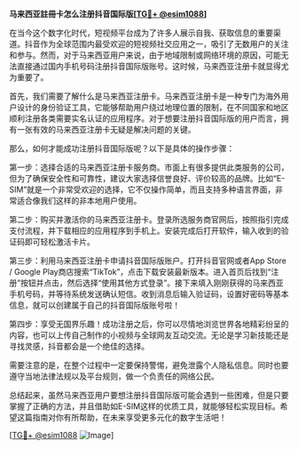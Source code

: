 **马来西亚註冊卡怎么注册抖音国际版[[TG💪+ @esim1088](https://t.me/s/esim1088)]**

在当今这个数字化时代，短视频平台成为了许多人展示自我、获取信息的重要渠道。抖音作为全球范围内最受欢迎的短视频社交应用之一，吸引了无数用户的关注和参与。然而，对于马来西亚用户来说，由于地域限制或网络环境的原因，可能无法直接通过国内手机号码注册抖音国际版账号。这时候，马来西亚注册卡就显得尤为重要了。

首先，我们需要了解什么是马来西亚注册卡。马来西亚注册卡是一种专门为海外用户设计的身份验证工具，它能够帮助用户绕过地理位置的限制，在不同国家和地区顺利注册各类需要实名认证的应用程序。对于想要注册抖音国际版的用户而言，拥有一张有效的马来西亚注册卡无疑是解决问题的关键。

那么，如何才能成功注册抖音国际版呢？以下是具体的操作步骤：

第一步：选择合适的马来西亚注册卡服务商。市面上有很多提供此类服务的公司，但为了确保安全性和可靠性，建议大家选择信誉良好、评价较高的品牌。比如“E-SIM”就是一个非常受欢迎的选择，它不仅操作简单，而且支持多种语言界面，非常适合像我们这样的非本地用户使用。

第二步：购买并激活你的马来西亚注册卡。登录所选服务商官网后，按照指引完成支付流程，并下载相应的应用程序到手机上。安装完成后打开软件，输入收到的验证码即可轻松激活卡片。

第三步：利用马来西亚注册卡申请抖音国际版账户。打开抖音官网或者App Store / Google Play商店搜索“TikTok”，点击下载安装最新版本。进入首页后找到“注册”按钮并点击，然后选择“使用其他方式登录”。接下来填入刚刚获得的马来西亚手机号码，并等待系统发送确认短信。收到消息后输入验证码，设置好密码等基本信息，就可以创建属于自己的抖音国际版账号啦！

第四步：享受无国界乐趣！成功注册之后，你可以尽情地浏览世界各地精彩纷呈的内容，也可以上传自己制作的小视频与全球网友互动交流。无论是学习新技能还是寻找灵感，抖音都会是一个绝佳的选择。

需要注意的是，在整个过程中一定要保持警惕，避免泄露个人隐私信息。同时也要遵守当地法律法规以及平台规则，做一个负责任的网络公民。

总结起来，虽然马来西亚用户要想注册抖音国际版可能会遇到一些困难，但是只要掌握了正确的方法，并且借助如E-SIM这样的优质工具，就能够轻松实现目标。希望这篇指南对你有所帮助，在未来享受更多元化的数字生活吧！

[[TG💪+ @esim1088](https://t.me/s/esim1088) ![Image](https://i.postimg.cc/4NQfJmqS/Snipaste-2025-05-13-00-14-12.png)]